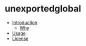 # unexportedglobal

- [Introduction](intro.md)
  - [Why](why.md)
- [Usage](usage.md)
- [License](license.md)
